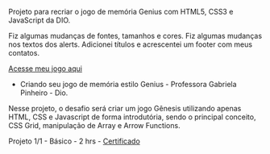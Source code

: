 
Projeto para recriar o jogo de memória Genius com HTML5, CSS3 e JavaScript da DIO. 

Fiz algumas mudanças de fontes, tamanhos e cores. Fiz algumas mudanças nos textos dos alerts. Adicionei títulos e acrescentei um footer com meus contatos.

<a href="https://danianith.github.io/BootCamp_JavaScript_Game_Developer/projeto_jogo_genius/index.html">Acesse meu jogo aqui</a>


* Criando seu jogo de memória estilo Genius - Professora Gabriela Pinheiro - Dio.

Nesse projeto, o desafio será criar um jogo Gênesis utilizando apenas HTML, CSS e Javascript de forma introdutória, sendo o principal conceito, CSS Grid, manipulação de Array e Arrow Functions.

Projeto 1/1 - Básico - 2 hrs - <a href="https://certificates.digitalinnovation.one/7B5E4A18">Certificado</a>

